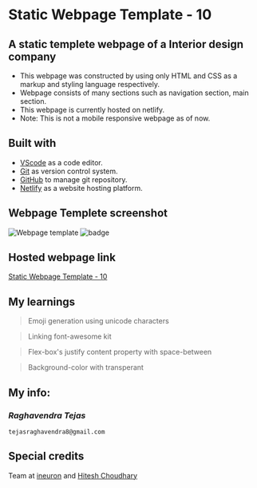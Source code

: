 # Static Webpage Template - 10

## A static templete webpage of a Interior design company

- This webpage was constructed by using only HTML and CSS as a markup and styling language respectively.
- Webpage consists of many sections such as navigation section, main section.
- This webpage is currently hosted on netlify.
- Note: This is not a mobile responsive webpage as of now.

## Built with

- [VScode](https://code.visualstudio.com/) as a code editor.
- [Git](https://git-scm.com/) as version control system.
- [GitHub](https://github.com/) to manage git repository.
- [Netlify](https://www.netlify.com/) as a website hosting platform.

## Webpage Templete screenshot

![Webpage template](screenshot.png)
![badge](https://img.shields.io/badge/Time%20taken-3%20hours-green?style=for-the-badge)

## Hosted webpage link

[Static Webpage Template - 10](https://static-webpage-template-10.netlify.app/)

## My learnings

> Emoji generation using unicode characters

> Linking font-awesome kit

> Flex-box's justify content property with space-between

> Background-color with transperant

## My info:

### _*Raghavendra Tejas*_

```shell
tejasraghavendra8@gmail.com
```

## Special credits

Team at [ineuron](https://ineuron.ai/) and [Hitesh Choudhary](https://github.com/hiteshchoudhary)
